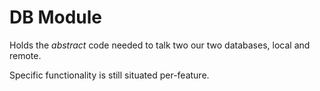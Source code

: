 # DB Module

Holds the *abstract* code needed to talk two our two databases, local and remote.

Specific functionality is still situated per-feature.